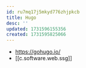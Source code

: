 ```yaml
---
id: ru7mq17j5mkyd776zhjpkcb
title: Hugo
desc: ''
updated: 1731596155356
created: 1731595825066
---
```


- https://gohugo.io/
- [[c.software.web.ssg]]